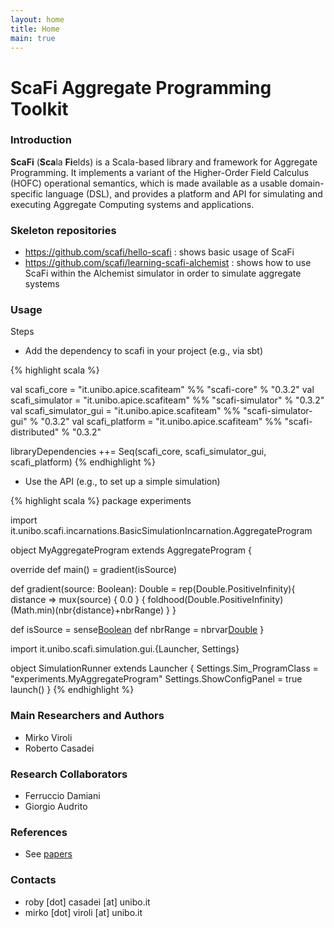 ```yaml
---
layout: home
title: Home
main: true
---
```


# ScaFi Aggregate Programming Toolkit #


### Introduction ###

**ScaFi** (**Sca**la **Fi**elds) is a Scala-based library and framework for Aggregate Programming.
It implements a variant of the Higher-Order Field Calculus (HOFC) operational semantics,
which is made available as a usable domain-specific language (DSL),
and provides a platform and API for simulating and executing Aggregate Computing systems and applications.

### Skeleton repositories ###

- https://github.com/scafi/hello-scafi : shows basic usage of ScaFi
- https://github.com/scafi/learning-scafi-alchemist : shows how to use ScaFi within the Alchemist simulator in order to simulate aggregate systems

### Usage ###

<!-- **NOTE:** the following examples and instructions may not be up-to-date; please refer to the `demos` module in the project repository for up-to-date information. -->

Steps

* Add the dependency to scafi in your project (e.g., via sbt)

{% highlight scala %}

val scafi_core  = "it.unibo.apice.scafiteam" %% "scafi-core"  % "0.3.2"
val scafi_simulator  = "it.unibo.apice.scafiteam" %% "scafi-simulator"  % "0.3.2"
val scafi_simulator_gui  = "it.unibo.apice.scafiteam" %% "scafi-simulator-gui"  % "0.3.2"
val scafi_platform = "it.unibo.apice.scafiteam" %% "scafi-distributed"  % "0.3.2"

libraryDependencies ++= Seq(scafi_core, scafi_simulator_gui, scafi_platform)
{% endhighlight %}

* Use the API (e.g., to set up a simple simulation)


{% highlight scala %}
package experiments

import it.unibo.scafi.incarnations.BasicSimulationIncarnation.AggregateProgram

object MyAggregateProgram extends AggregateProgram {

  override def main() = gradient(isSource)

  def gradient(source: Boolean): Double =
    rep(Double.PositiveInfinity){ distance =>
      mux(source) { 0.0 } {
        foldhood(Double.PositiveInfinity)(Math.min)(nbr{distance}+nbrRange)
      }
    }

  def isSource = sense[Boolean]("source")
  def nbrRange = nbrvar[Double](NBR_RANGE_NAME)
}

import it.unibo.scafi.simulation.gui.{Launcher, Settings}

object SimulationRunner extends Launcher {
  Settings.Sim_ProgramClass = "experiments.MyAggregateProgram"
  Settings.ShowConfigPanel = true
  launch()
}
{% endhighlight %}

### Main Researchers and Authors ###

* Mirko Viroli
* Roberto Casadei

### Research Collaborators ###

* Ferruccio Damiani
* Giorgio Audrito

### References ###

* See [papers](/papers/)

### Contacts ###

* roby [dot] casadei [at] unibo.it
* mirko [dot] viroli [at] unibo.it
